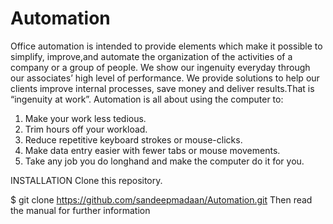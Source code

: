 Automation
==========

Office automation is intended to provide elements which make it possible to simplify, improve,and automate the organization of the activities of a company or a group of people.
We show our ingenuity everyday through our associates’ high level of performance. We provide solutions to help our clients improve internal processes, save money and deliver results.That is “ingenuity at work”.
Automation is all about using the computer to:
1) Make your work less tedious.
2) Trim hours off your workload.
3) Reduce repetitive keyboard strokes or mouse-clicks.
4) Make data entry easier with fewer tabs or mouse movements.
5) Take any job you do longhand and make the computer do it for you.


INSTALLATION
Clone this repository.

$ git clone https://github.com/sandeepmadaan/Automation.git
Then read the manual for further information
